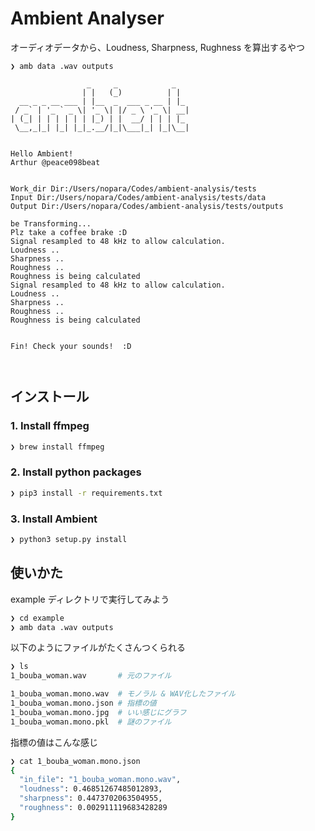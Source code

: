 
# Ambient Analyser
オーディオデータから、Loudness, Sharpness, Rughness を算出するやつ

```
❯ amb data .wav outputs

                 _     _            _   
                | |   (_)          | |  
  __ _ _ __ ___ | |__  _  ___ _ __ | |_ 
 / _` | '_ ` _ \| '_ \| |/ _ \ '_ \| __|
| (_| | | | | | | |_) | |  __/ | | | |_ 
 \__,_|_| |_| |_|_.__/|_|\___|_| |_|\__|


Hello Ambient!
Arthur @peace098beat


Work_dir Dir:/Users/nopara/Codes/ambient-analysis/tests
Input Dir:/Users/nopara/Codes/ambient-analysis/tests/data
Output Dir:/Users/nopara/Codes/ambient-analysis/tests/outputs

be Transforming... 
Plz take a coffee brake :D
Signal resampled to 48 kHz to allow calculation.
Loudness ..
Sharpness ..
Roughness ..
Roughness is being calculated
Signal resampled to 48 kHz to allow calculation.
Loudness ..
Sharpness ..
Roughness ..
Roughness is being calculated


Fin! Check your sounds!  :D



```

## インストール

### 1. Install ffmpeg

```sh
❯ brew install ffmpeg
```

### 2. Install python packages

```sh
❯ pip3 install -r requirements.txt
```

### 3. Install Ambient

```sh
❯ python3 setup.py install
```

## 使いかた

example ディレクトリで実行してみよう

```sh
❯ cd example
❯ amb data .wav outputs
```

以下のようにファイルがたくさんつくられる

```sh
❯ ls
1_bouba_woman.wav 		# 元のファイル

1_bouba_woman.mono.wav	# モノラル & WAV化したファイル
1_bouba_woman.mono.json # 指標の値
1_bouba_woman.mono.jpg  # いい感じにグラフ
1_bouba_woman.mono.pkl	# 謎のファイル
```

指標の値はこんな感じ

```sh
❯ cat 1_bouba_woman.mono.json 
{
  "in_file": "1_bouba_woman.mono.wav",
  "loudness": 0.46851267485012893,
  "sharpness": 0.4473702063504955,
  "roughness": 0.002911119683428289
}
```
